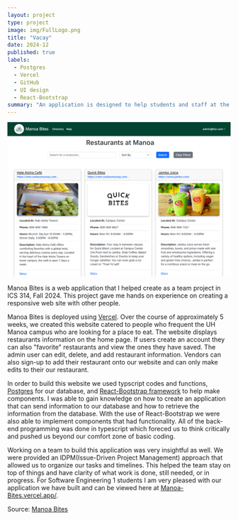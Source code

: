 ```yaml
---
layout: project
type: project
image: img/FullLogo.png
title: "Vacay"
date: 2024-12
published: true
labels:
  - Postgres
  - Vercel
  - GitHub
  - UI design
  - React-Bootstrap
summary: "An application is designed to help students and staff at the University of Hawaii at Manoa easily find food options across campus locations."
---
```


<img class="img-fluid" src="../img/ManoaBites.png">

Manoa Bites is a web application that I helped create as a team project in ICS 314, Fall 2024. This project gave me hands on experience on creating a responsive web site with other people.

Manoa Bites is deployed using [Vercel](https://vercel.com/). Over the course of approximately 5 weeks, we created this website catered to people who frequent the UH Manoa campus who are looking for a place to eat. The website displays restaurants information on the home page. If users create an account they can also "favorite" restaurants and view the ones they have saved. The admin user can edit, delete, and add restaurant information. Vendors can also sign-up to add their restaurant onto our website and can only make edits to their our restaurant.

In order to build this website we used typscript codes and functions, [Postgres](https://www.postgresql.org/) for our database, and [React-Bootstrap framework](https://react-bootstrap.github.io/) to help make components. I was able to gain knowledge on how to create an application that can send information to our database and how to retrieve the information from the database. With the use of React-Bootstrap we were also able to implement components that had functionality. All of the back-end programming was done in typescript which foreced us to think critically and pushed us beyond our comfort zone of basic coding.

Working on a team to build this application was very insightful as well. We were provided an IDPM(Issue-Driven Project Management) approach that allowed us to organize our tasks and timelines. This helped the team stay on top of things and have clarity of what work is done, still needed, or in progress. For Software Engineering 1 students I am very pleased with our application we have built and can be viewed here at <a href="https://manoa-bites.vercel.app/">Manoa-Bites.vercel.app/</a>. 

 
Source: <a href="https://github.com/manoa-bites">Manoa Bites</a>
